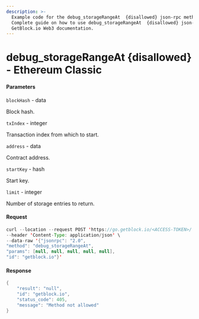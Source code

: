 ```yaml
---
description: >-
  Example code for the debug_storageRangeAt  {disallowed} json-rpc method.
  Сomplete guide on how to use debug_storageRangeAt  {disallowed} json-rpc in
  GetBlock.io Web3 documentation.
---
```


# debug\_storageRangeAt {disallowed} - Ethereum Classic

#### Parameters

`blockHash` - data

Block hash.

`txIndex` - integer

Transaction index from which to start.

`address` - data

Contract address.

`startKey` - hash

Start key.

`limit` - integer

Number of storage entries to return.

#### Request

```java
curl --location --request POST 'https://go.getblock.io/<ACCESS-TOKEN>/' \
--header 'Content-Type: application/json' \ 
--data-raw '{"jsonrpc": "2.0",
"method": "debug_storageRangeAt",
"params": [null, null, null, null, null],
"id": "getblock.io"}'
```

#### Response

```java
{
    "result": "null",
    "id": "getblock.io",
    "status_code": 405,
    "message": "Method not allowed"
}
```
